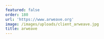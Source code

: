 ```yaml
---
featured: false
order: 180
url: 'https://www.arweave.org'
image: /images/uploads/client_arweave.jpg
title: arweave
---
```

